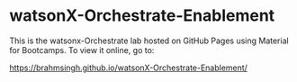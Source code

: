 # watsonX-Orchestrate-Enablement
This is the watsonx-Orchestrate lab hosted on GitHub Pages using Material for Bootcamps. To view it online, go to:

https://brahmsingh.github.io/watsonX-Orchestrate-Enablement/
